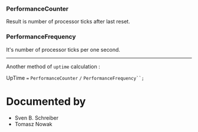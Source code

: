### PerformanceCounter

Result is number of processor ticks after last reset.

### PerformanceFrequency

It's number of processor ticks per one second. 

---

Another method of `uptime` calculation : 

UpTime `=` `PerformanceCounter` `/` `PerformanceFrequency``;`

# Documented by

* Sven B. Schreiber
* Tomasz Nowak
